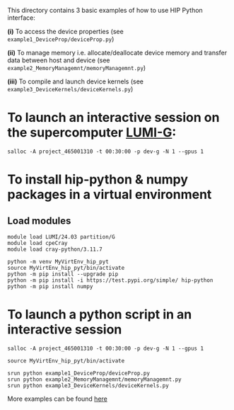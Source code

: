 This directory contains 3 basic examples of how to use HIP Python interface:

**(i)**   To access the device properties (see `example1_DeviceProp/deviceProp.py`)

**(ii)**  To manage memory i.e. allocate/deallocate device memory and transfer data between host and device (see `example2_MemoryManagemnt/memoryManagemnt.py`)

**(iii)** To compile and launch device kernels (see `example3_DeviceKernels/deviceKernels.py`)
 
# To launch an interactive session on the supercomputer [LUMI-G](https://docs.lumi-supercomputer.eu/):
```
salloc -A project_465001310 -t 00:30:00 -p dev-g -N 1 --gpus 1
```

# To install hip-python & numpy packages in a virtual environment 
## Load modules
```
module load LUMI/24.03 partition/G
module load cpeCray
module load cray-python/3.11.7
```
```
python -m venv MyVirtEnv_hip_pyt    
source MyVirtEnv_hip_pyt/bin/activate
python -m pip install --upgrade pip
python -m pip install -i https://test.pypi.org/simple/ hip-python
python -m pip install numpy
```

# To launch a python script in an interactive session
```
salloc -A project_465001310 -t 00:30:00 -p dev-g -N 1 --gpus 1

source MyVirtEnv_hip_pyt/bin/activate

srun python example1_DeviceProp/deviceProp.py
srun python example2_MemoryManagemnt/memoryManagemnt.py
srun python example3_DeviceKernels/deviceKernels.py
```

More examples can be found [here](https://rocm.docs.amd.com/projects/hip-python/en/latest/user_guide/1_usage.html)
